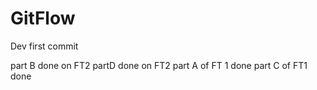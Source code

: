 # GitFlow
Dev first commit

part B done on FT2
partD done on FT2
part A of FT 1 done
part C of FT1 done
